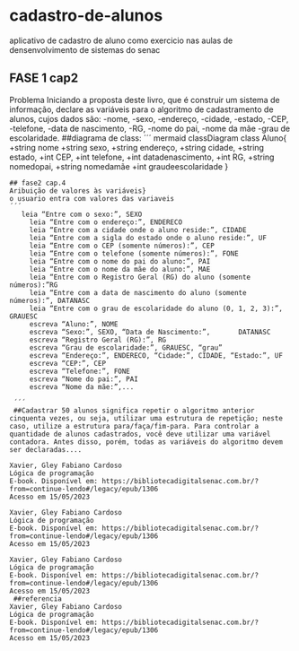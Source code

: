 # cadastro-de-alunos
aplicativo de cadastro de aluno como exercicio nas  aulas de densenvolvimento de sistemas do senac

## FASE 1 cap2
Problema
			Iniciando a proposta deste livro, que é construir um sistema de informação, declare as variáveis para o algoritmo de cadastramento de alunos, cujos dados são: 
      -nome, 
      -sexo, 
      -endereço, 
      -cidade, 
      -estado, 
      -CEP, 
      -telefone, 
      -data de nascimento, 
      -RG, 
      -nome do pai, 
      -nome da mãe 
      -grau de escolaridade.
      ##diagrama de class:
      ´´´
    mermaid
    classDiagram
    class Aluno{
      +string nome
      +string sexo,
      +string endereço,
      +string cidade, 
      +string estado, 
      +int CEP, 
      +int telefone, 
      +int datadenascimento, 
      +int RG, 
      +string nomedopai, 
      +string nomedamãe 
      +int graudeescolaridade
    }
   ```
   ## fase2 cap.4
   Aribuição de valores às variáveis}
   o usuario entra com valores das variaveis
   ´´´
      leia “Entre com o sexo:”, SEXO
		leia “Entre com o endereço:”, ENDERECO
		leia “Entre com a cidade onde o aluno reside:”, CIDADE
		leia “Entre com a sigla do estado onde o aluno reside:”, UF
		leia “Entre com o CEP (somente números):”, CEP
		leia “Entre com o telefone (somente números):”, FONE
		leia “Entre com o nome do pai do aluno:”, PAI
		leia “Entre com o nome da mãe do aluno:”, MAE
		leia “Entre com o Registro Geral (RG) do aluno (somente números):”RG
		leia “Entre com a data de nascimento do aluno (somente números):”, DATANASC
		leia “Entre com o grau de escolaridade do aluno (0, 1, 2, 3):”, GRAUESC
		escreva “Aluno:”, NOME
		escreva “Sexo:”, SEXO, “Data de Nascimento:”, 		DATANASC
		escreva “Registro Geral (RG):”, RG
		escreva “Grau de escolaridade:”, GRAUESC, “grau”
		escreva “Endereço:”, ENDERECO, “Cidade:”, CIDADE, “Estado:”, UF
		escreva “CEP:”, CEP
		escreva “Telefone:”, FONE
		escreva “Nome do pai:”, PAI
		escreva “Nome da mãe:”,...
    
    ´´´
    ##Cadastrar 50 alunos significa repetir o algoritmo anterior cinquenta vezes, ou seja, utilizar uma estrutura de repetição; neste caso, utilize a estrutura para/faça/fim-para. Para controlar a quantidade de alunos cadastrados, você deve utilizar uma variável contadora. Antes disso, porém, todas as variáveis do algoritmo devem ser declaradas....

Xavier, Gley Fabiano Cardoso
Lógica de programação
E-book. Disponível em: https://bibliotecadigitalsenac.com.br/?from=continue-lendo#/legacy/epub/1306
Acesso em 15/05/2023

Xavier, Gley Fabiano Cardoso
Lógica de programação
E-book. Disponível em: https://bibliotecadigitalsenac.com.br/?from=continue-lendo#/legacy/epub/1306
Acesso em 15/05/2023

Xavier, Gley Fabiano Cardoso
Lógica de programação
E-book. Disponível em: https://bibliotecadigitalsenac.com.br/?from=continue-lendo#/legacy/epub/1306
Acesso em 15/05/2023
    ##referencia
Xavier, Gley Fabiano Cardoso
Lógica de programação
E-book. Disponível em: https://bibliotecadigitalsenac.com.br/?from=continue-lendo#/legacy/epub/1306
Acesso em 15/05/2023
